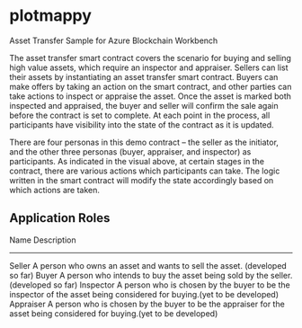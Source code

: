 # plotmappy

Asset Transfer Sample for Azure Blockchain Workbench

The asset transfer smart contract covers the scenario for buying and selling high value assets, which require an inspector and appraiser. Sellers can list their assets by instantiating an asset transfer smart contract. Buyers can make offers by taking an action on the smart contract, and other parties can take actions to inspect or appraise the asset. Once the asset is marked both inspected and appraised, the buyer and seller will confirm the sale again before the contract is set to complete. At each point in the process, all participants have visibility into the state of the contract as it is updated. 

There are four personas in this demo contract – the seller as the initiator, and the other three personas (buyer, appraiser, and inspector) as participants. As indicated in the visual above, at certain stages in the contract, there are various actions which participants can take. The logic written in the smart contract will modify the state accordingly based on which actions are taken. 

Application Roles 
------------------
Name 	      Description
-------     ------------
Seller  	  A person who owns an asset and wants to sell the asset. (developed so far)
Buyer  	    A person who intends to buy the asset being sold by the seller. (developed so far)
Inspector  	A person who is chosen by the buyer to be the inspector of the asset being considered for buying.(yet to be developed)
Appraiser  	A person who is chosen by the buyer to be the appraiser for the asset being considered for buying.(yet to be developed) 
